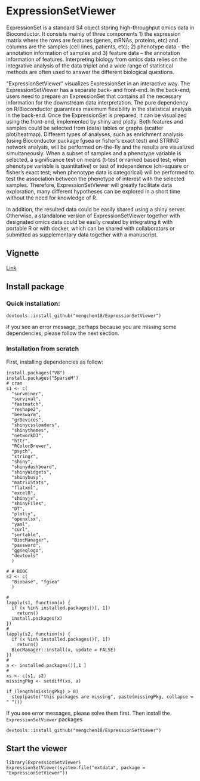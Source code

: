 # ExpressionSetViewer

ExpressionSet is a standard S4 object storing high-throughput omics data in Bioconductor. 
It consists mainly of three components 1) the expression matrix where the rows are features (genes, 
mRNAs, proteins, etc) and columns are the samples (cell lines, patients, etc); 2) phenotype data - 
the annotation information of samples and 3) feature data – the annotation information of features. 
Interpreting biology from omics data relies on the integrative analysis of the data triplet and a 
wide range of statistical methods are often used to answer the different biological questions. 

"ExpressionSetViewer" visualizes ExpressionSet in an interactive way. The ExpressionSetViewer has a 
separate back- and front-end. In the back-end, users need to prepare an ExpressionSet that contains all 
the necessary information for the downstream data interpretation. The pure dependency on R/Bioconductor 
guarantees maximum flexibility in the statistical analysis in the back-end. Once the ExpressionSet is prepared, 
it can be visualized using the front-end, implemented by shiny and plotly. Both features and samples could 
be selected from (data) tables or graphs (scatter plot/heatmap). Different types of analyses, such as 
enrichment analysis (using Bioconductor package fgsea or fisher’s exact test) and STRING network analysis, 
will be performed on-the-fly and the results are visualized simultaneously. When a subset of samples and a 
phenotype variable is selected, a significance test on means (t-test or ranked based test; when phenotype 
variable is quantitative) or test of independence (chi-square or fisher’s exact test; when phenotype data 
is categorical) will be performed to test the association between the phenotype of interest with the selected 
samples. Therefore, ExpressionSetViewer will greatly facilitate data exploration, many different hypotheses 
can be explored in a short time without the need for knowledge of R.

In addition, the resulted data could be easily shared using a shiny server. Otherwise, a standalone version 
of ExpressionSetViewer together with designated omics data could be easily created by integrating it with 
portable R or with docker, which can be shared with collaborators or submitted as supplementary data together 
with a manuscript.

## Vignette
[Link](https://mengchen18.github.io/ExpressionSetViewer/index.html)

## Install package
### Quick installation:
```
devtools::install_github("mengchen18/ExpressionSetViewer")
```
If you see an error message, perhaps because you are missing some dependencies, please follow the next section.
### Installation from scratch
First, installing dependencies as follow:
```
install.packages("V8")
install.packages("SparseM")
# cran
s1 <- c(
  "survminer",
  "survival",
  "fastmatch",
  "reshape2",
  "beeswarm",
  "grDevices",
  "shinycssloaders",
  "shinythemes",
  "networkD3",
  "httr",
  "RColorBrewer",
  "psych",
  "stringr",
  "shiny",
  "shinydashboard",
  "shinyWidgets",
  "shinybusy",
  "matrixStats",
  "flatxml",
  "excelR",
  "shinyjs",
  "shinyFiles",
  "DT",
  "plotly",
  "openxlsx",
  "yaml",
  "curl", 
  "sortable",
  "BiocManager",
  "password",
  "ggseqlogo",
  "devtools"
  )

# # BIOC
s2 <- c(
  "Biobase", "fgsea"
  )

# 
lapply(s1, function(x) {
  if (x %in% installed.packages()[, 1])
    return()
  install.packages(x)
})
# 
lapply(s2, function(x) {
  if (x %in% installed.packages()[, 1])
    return()
  BiocManager::install(x, update = FALSE)
})
# 
a <- installed.packages()[,1 ]
# 
xs <- c(s1, s2)
missingPkg <- setdiff(xs, a)

if (length(missingPkg) > 0)
  stop(paste("this packages are missing", paste(missingPkg, collapse = " ")))
```

If you see error messages, please solve them first. 
Then install the `ExpressionSetViewer` packages
```
devtools::install_github("mengchen18/ExpressionSetViewer")
```


## Start the viewer

```
library(ExpressionSetViewer)
ExpressionSetViewer(system.file("extdata", package = "ExpressionSetViewer"))
```


